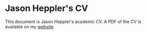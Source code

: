 # Jason Heppler's CV

This document is Jason Heppler's academic CV. A PDF of the CV is available on my [website](http://jasonheppler.org/downloads/pdf/jah-vita.pdf).
